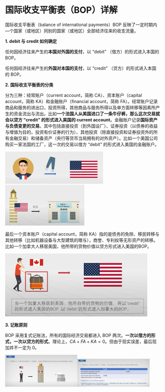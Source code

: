 # 国际收支平衡表（BOP）详解

国际收支平衡表（balance of international payments）BOP 反映了一定时期内—个国家（或地区）同别的国家（或地区）全部经济往来的收支流量。



**1. debit 与 credit 如何确定**

任何因经济往来产生的**本国对外国的支付**，以 “debit” （借方）的形式进入本国的 BOP。

任何因经济往来产生的**外国对本国的支付**，以 “credit” （贷方）的形式进入本国的 BOP。

**2. 国际收支平衡表的分类**

分为三种：经常账户（current account，简称 CA）、资本账户（capital account，简称 KA）和金融账户（financial account，简称 FA）。经常账户记录商品和服务的进出口，投资所得，其他商品与服务所得以及单方面转移等因素所产生的资金流出与流出。比如**一个法国人从美国进口了一条牛仔裤，那么这次交易就会以贷方 “credit” 的形式进入美国的 current account**。金融账户记录**国际资产与负债变更的交易**。其中包括直接投资（到外国设厂）、证券投资（以债券的收益与增值为目的，投资有价证券的行为）、其他投资（除直接投资和证券投资外的所有金融交易）和储备资产（央行等货币当局拥有的对外资产）。比如一个美国公司购买一家法国的工厂，这一次的交易以借方 “debit” 的形式进入美国的金融账户。

<img src="https://github.com/fanzhuanjun/fanzhuanjun.github.io/raw/master/myimages/image-20200527143351292.png" alt="image-20200527143351292" style="zoom:45%;" />                                           <img src="https://github.com/fanzhuanjun/fanzhuanjun.github.io/raw/master/myimages/image-20200527144658507.png" alt="image-20200527144658507" style="zoom:30%;" />

最后一个资本账户（capital account，简称 KA）指的是债务的免除、移民转移与其他转移（比如机器设备与大型建筑的赠与），商誉、专利权等无形资产的转移。比如一个加拿大人移居美国，他所带的货物价值以贷方形式进入美国的BOP。

<img src="https://github.com/fanzhuanjun/fanzhuanjun.github.io/raw/master/myimages/image-20200527145332013.png" alt="image-20200527145332013" style="zoom:50%;" />

**3. 记账原则**

BOP 采用复式记账法，所有的国际经济交易都进入 BOP 两次。**一次以借方的形式，一次以贷方的形式**。理论上，$CA+FA+KA=0$。但由于现实误差，最后现加并不一定为 0。

 <img src="https://github.com/fanzhuanjun/fanzhuanjun.github.io/raw/master/myimages/image-20200527145936782.png" alt="image-20200527145936782" style="zoom:23%;" /><img src="https://github.com/fanzhuanjun/fanzhuanjun.github.io/raw/master/myimages/image-20200527150159508.png" alt="image-20200527150159508" style="zoom:23%;" />
